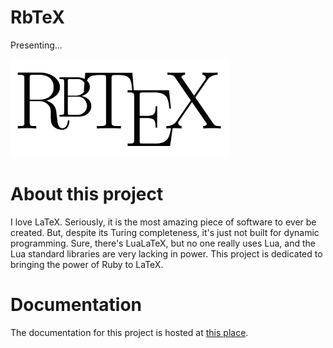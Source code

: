# RbTeX
Presenting...  

![RbTeX](./rbtex_logo.png)

# About this project
I love LaTeX. Seriously, it is the most amazing piece of software to ever be created. But, despite
its Turing completeness, it's just not built for dynamic programming. Sure, there's LuaLaTeX,
but no one really uses Lua, and the Lua standard libraries are very lacking in power. This
project is dedicated to bringing the power of Ruby to LaTeX.  

# Documentation
The documentation for this project is hosted at [this place](http://rubylatex.github.io/).
